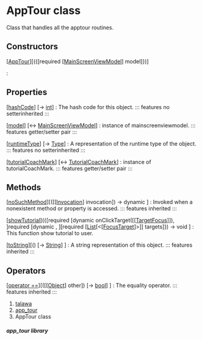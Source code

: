 
<div>

# AppTour class

</div>


Class that handles all the apptour routines.



## Constructors

[[AppTour](../models_app_tour/AppTour/AppTour.md)][({[required [[MainScreenViewModel](../view_model_main_screen_view_model/MainScreenViewModel-class.md)] model]})]

:   



## Properties

[[hashCode](https://api.flutter.dev/flutter/dart-core/Object/hashCode.html)] [→ [int](https://api.flutter.dev/flutter/dart-core/int-class.html)]
:   The hash code for this object.
    ::: features
    no setterinherited
    :::

[[model](../models_app_tour/AppTour/model.md)] [↔ [MainScreenViewModel](../view_model_main_screen_view_model/MainScreenViewModel-class.md)]
:   instance of mainscreenviewmodel.
    ::: features
    getter/setter pair
    :::

[[runtimeType](https://api.flutter.dev/flutter/dart-core/Object/runtimeType.html)] [→ [Type](https://api.flutter.dev/flutter/dart-core/Type-class.html)]
:   A representation of the runtime type of the object.
    ::: features
    no setterinherited
    :::

[[tutorialCoachMark](../models_app_tour/AppTour/tutorialCoachMark.md)] [↔ [TutorialCoachMark](https://pub.dev/documentation/tutorial_coach_mark/1.2.12/tutorial_coach_mark/TutorialCoachMark-class.html)]
:   instance of tutorialCoachMark.
    ::: features
    getter/setter pair
    :::



## Methods

[[noSuchMethod](https://api.flutter.dev/flutter/dart-core/Object/noSuchMethod.html)][([[[Invocation](https://api.flutter.dev/flutter/dart-core/Invocation-class.md)] invocation]) → dynamic ]
:   Invoked when a nonexistent method or property is accessed.
    ::: features
    inherited
    :::

[[showTutorial](../models_app_tour/AppTour/showTutorial.md)]({[required [dynamic onClickTarget([[[TargetFocus](https://pub.dev/documentation/tutorial_coach_mark/1.2.12/tutorial_coach_mark/TargetFocus-class.md)]]), ]required [dynamic , ][required [[List](https://api.flutter.dev/flutter/dart-core/List-class.html)[\<[[FocusTarget](../models_app_tour/FocusTarget-class.md)]\>]] targets]}) → void ]
:   This function show tutorial to user.

[[toString](https://api.flutter.dev/flutter/dart-core/Object/toString.html)][() [→ [String](https://api.flutter.dev/flutter/dart-core/String-class.html)] ]
:   A string representation of this object.
    ::: features
    inherited
    :::



## Operators

[[operator ==](https://api.flutter.dev/flutter/dart-core/Object/operator_equals.html)][([[[Object](https://api.flutter.dev/flutter/dart-core/Object-class.md)] other]) [→ [bool](https://api.flutter.dev/flutter/dart-core/bool-class.html)] ]
:   The equality operator.
    ::: features
    inherited
    :::







1.  [talawa](../index.md)
2.  [app_tour](../models_app_tour/)
3.  AppTour class

##### app_tour library







